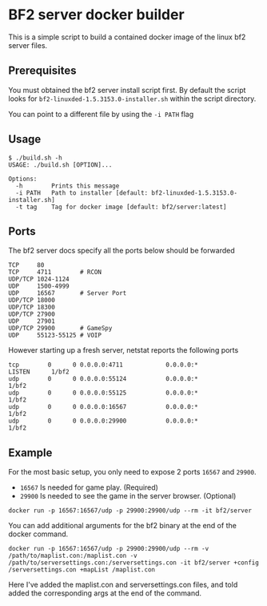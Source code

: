 # BF2 server docker builder

This is a simple script to build a contained docker image of the linux bf2
server files.

## Prerequisites

You must obtained the bf2 server install script first. By default the script
looks for `bf2-linuxded-1.5.3153.0-installer.sh` within the script directory.

You can point to a different file by using the `-i PATH` flag

## Usage

```
$ ./build.sh -h
USAGE: ./build.sh [OPTION]...

Options:
  -h        Prints this message
  -i PATH   Path to installer [default: bf2-linuxded-1.5.3153.0-installer.sh]
  -t tag    Tag for docker image [default: bf2/server:latest]
```

## Ports

The bf2 server docs specify all the ports below should be forwarded

```
TCP     80
TCP     4711        # RCON
UDP/TCP 1024-1124
UDP     1500-4999
UDP     16567       # Server Port
UDP/TCP 18000
UDP/TCP 18300
UDP/TCP 27900
UDP     27901
UDP/TCP 29900       # GameSpy
UDP     55123-55125 # VOIP
```

However starting up a fresh server, netstat reports the following ports

```
tcp        0      0 0.0.0.0:4711            0.0.0.0:*               LISTEN      1/bf2
udp        0      0 0.0.0.0:55124           0.0.0.0:*                           1/bf2
udp        0      0 0.0.0.0:55125           0.0.0.0:*                           1/bf2
udp        0      0 0.0.0.0:16567           0.0.0.0:*                           1/bf2
udp        0      0 0.0.0.0:29900           0.0.0.0:*                           1/bf2
```

## Example

For the most basic setup, you only need to expose 2 ports `16567` and `29900`.

* `16567` Is needed for game play. (Required)
* `29900` Is needed to see the game in the server browser. (Optional)

```
docker run -p 16567:16567/udp -p 29900:29900/udp --rm -it bf2/server
```

You can add additional arguments for the bf2 binary at the end of the docker
command.

```
docker run -p 16567:16567/udp -p 29900:29900/udp --rm -v /path/to/maplist.con:/maplist.con -v /path/to/serversettings.con:/serversettings.con -it bf2/server +config /serversettings.con +mapList /maplist.con
```

Here I've added the maplist.con and serversettings.con files, and told added
the corresponding args at the end of the command.
